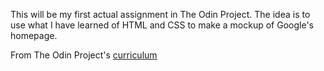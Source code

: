 This will be my first actual assignment in The Odin Project. The idea is to use what I have learned of HTML and CSS to make a mockup of Google's homepage.

From The Odin Project's [curriculum](http://www.theodinproject.com/courses/web-development-101/lessons/html-css)